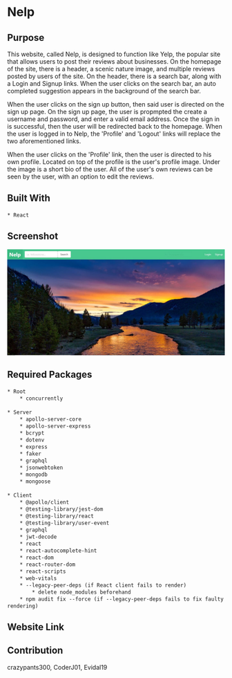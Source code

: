 # Nelp

## Purpose
This website, called Nelp, is designed to function like Yelp, the popular site that allows users to post their reviews about businesses. On the homepage of the site, there is a header, a scenic nature image, and multiple reviews posted by users of the site. On the header, there is a search bar, along with a Login and Signup links. When the user clicks on the search bar, an auto completed suggestion appears in the background of the search bar. 

When the user clicks on the sign up button, then said user is directed on the sign up page. On the sign up page, the user is propmpted the create a username and password, and enter a valid email address. Once the sign in is successful, then the user will be redirected back to the homepage. When the user is logged in to Nelp, the 'Profile' and 'Logout' links will replace the two aforementioned links. 

When the user clicks on the 'Profile' link, then the user is directed to his own profile. Located on top of the profile is the user's profile image. Under the image is a short bio of the user. All of the user's own reviews can be seen by the user, with an option to edit the reviews.

## Built With
    * React

## Screenshot
![Alt text](./client/public/assets/images/screenshot.JPG?raw=true "Nelp")

## Required Packages
    * Root
        * concurrently

    * Server
        * apollo-server-core
        * apollo-server-express
        * bcrypt
        * dotenv
        * express
        * faker
        * graphql
        * jsonwebtoken
        * mongodb
        * mongoose

    * Client
        * @apollo/client
        * @testing-library/jest-dom
        * @testing-library/react
        * @testing-library/user-event
        * graphql
        * jwt-decode
        * react
        * react-autocomplete-hint
        * react-dom
        * react-router-dom
        * react-scripts
        * web-vitals
        * --legacy-peer-deps (if React client fails to render)
            * delete node_modules beforehand
        * npm audit fix --force (if --legacy-peer-deps fails to fix faulty rendering)

## Website Link
<!-- insert -->

## Contribution
crazypants300, CoderJ01, Evidal19